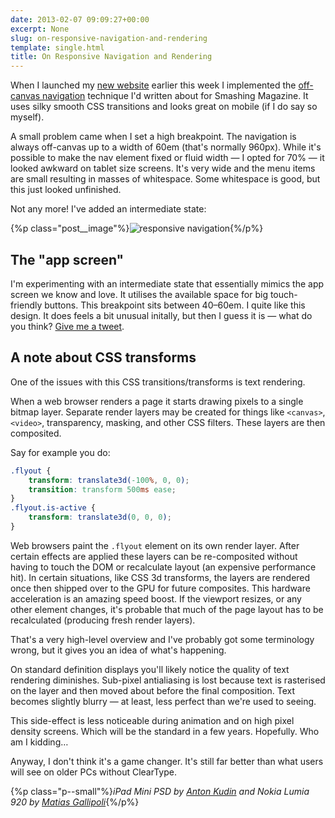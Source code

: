 ```yaml
---
date: 2013-02-07 09:09:27+00:00
excerpt: None
slug: on-responsive-navigation-and-rendering
template: single.html
title: On Responsive Navigation and Rendering
---
```


When I launched my [new website](http://dbushell.com/2013/02/04/a-new-home/) earlier this week I implemented the [off-canvas navigation](http://coding.smashingmagazine.com/2013/01/15/off-canvas-navigation-for-responsive-website/) technique I'd written about for Smashing Magazine. It uses silky smooth CSS transitions and looks great on mobile (if I do say so myself).

A small problem came when I set a high breakpoint. The navigation is always off-canvas up to a width of 60em (that's normally 960px). While it's possible to make the nav element fixed or fluid width — I opted for 70% — it looked awkward on tablet size screens. It's very wide and the menu items are small resulting in masses of whitespace. Some whitespace is good, but this just looked unfinished.

Not any more! I've added an intermediate state:

{%p class="post__image"%}![responsive navigation](http://dbushell.com/wp-content/uploads/2013/02/responsive-navigation.png){%/p%}




## The "app screen"


I'm experimenting with an intermediate state that essentially mimics the app screen we know and love. It utilises the available space for big touch-friendly buttons. This breakpoint sits between 40–60em. I quite like this design. It does feels a bit unusual initally, but then I guess it is — what do you think? [Give me a tweet](http://twitter.com/dbushell).


## A note about CSS transforms


One of the issues with this CSS transitions/transforms is text rendering.

When a web browser renders a page it starts drawing pixels to a single bitmap layer. Separate render layers may be created for things like `<canvas>`, `<video>`, transparency, masking, and other CSS filters. These layers are then composited.

Say for example you do:

````css
.flyout {
    transform: translate3d(-100%, 0, 0);
    transition: transform 500ms ease;
}
.flyout.is-active {
    transform: translate3d(0, 0, 0);
}
````

Web browsers paint the `.flyout` element on its own render layer. After certain effects are applied these layers can be re-composited without having to touch the DOM or recalculate layout (an expensive performance hit). In certain situations, like CSS 3d transforms, the layers are rendered once then shipped over to the GPU for future composites. This hardware acceleration is an amazing speed boost. If the viewport resizes, or any other element changes, it's probable that much of the page layout has to be recalculated (producing fresh render layers).

That's a very high-level overview and I've probably got some terminology wrong, but it gives you an idea of what's happening.

On standard definition displays you'll likely notice the quality of text rendering diminishes. Sub-pixel antialiasing is lost because text is rasterised on the layer and then moved about before the final composition. Text becomes slightly blurry — at least, less perfect than we're used to seeing.

This side-effect is less noticeable during animation and on high pixel density screens. Which will be the standard in a few years. Hopefully. Who am I kidding…

Anyway, I don't think it's a game changer. It's still far better than what users will see on older PCs without ClearType.

{%p class="p--small"%}_iPad Mini PSD by [Anton Kudin](http://dribbble.com/shots/841755-iPhones-iPad-minis-PSD) and Nokia Lumia 920 by [Matias Gallipoli](http://dribbble.com/shots/780376-lumia-920-yellow)_{%/p%}


